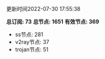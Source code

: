 更新时间2022-07-30 17:55:38

**总订阅: 73**
**总节点: 1651**
**有效节点: 369**
- ss节点: 281
- v2ray节点: 37
- trojan节点: 51

